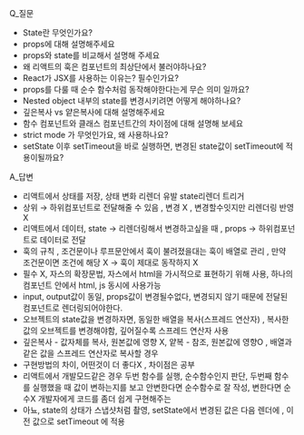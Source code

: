 Q\_질문

-   State란 무엇인가요?
-   props에 대해 설명해주세요
-   props와 state를 비교해서 설명해 주세요
-   왜 리액트의 훅은 컴포넌트의 최상단에서 불러야하나요?
-   React가 JSX를 사용하는 이유는? 필수인가요?
-   props를 다룰 때 순수 함수처럼 동작해야한다는게 무슨 의미 일까요?
-   Nested object 내부의 state를 변경시키려면 어떻게 해야하나요?
-   깊은복사 vs 얕은복사에 대해 설명해주세요
-   함수 컴포넌트와 클래스 컴포넌트간의 차이점에 대해 설명해 보세요
-   strict mode 가 무엇인가요, 왜 사용하나요?
-   setState 이후 setTimeout을 바로 실행하면, 변경된 state값이 setTimeout에 적용이될까요?

A\_답변

-   리액트에서 상태를 저장, 상태 변화 리렌더 유발 state리렌더 트리거
-   상위 → 하위컴포넌트로 전달해줄 수 있음 , 변경 X , 변경할수잇지만 리렌더링 반영 X
-   리액트에서 데이터, state → 리렌더링해서 변경하고싶을 때 , props → 하위컴포넌트로 데이터로 전달
-   훅의 규칙 , 조건문이나 루프문안에서 훅이 불려졌을대는 훅이 배열로 관리 , 만약 조건문이면 조건에 해당 X → 훅이 제대로 동작하지 X
-   필수 X, 자스의 확장문법, 자스에서 html을 가시적으로 표현하기 위해 사용, 하나의 컴포넌트 안에서 html, js 동시에 사용가능
-   input, output값이 동일, props값이 변경될수없다, 변경되지 않기 때문에 전달된 컴포넌트로 렌더링되어야한다.
-   오브젝트의 state값을 변경하자면, 동일한 배열을 복사(스프레드 연산자) , 복사한 값의 오브젝트를 변경해야함, 깊어질수록 스프레드 연산자 사용
-   깊은복사 - 값자체를 복사, 원본값에 영향 X, 얕복 - 참조, 원본값에 영향O , 배열과 같은 값을 스프레드 연산자로 복사할 경우
-   구현방법의 차이, 어떤것이 더 좋다X , 차이점은 공부
-   리액트에서 개발모드같은 경우 두번 함수를 실행, 순수함수인지 판단, 두번째 함수를 실행했을 때 값이 변하는지를 보고 안변한다면 순수함수로 잘 작성, 변한다면 순수X 개발자에게 코드를 좀더 쉽게 구현해주는
-   아뇨, state의 상태가 스냅샷처럼 촬영, setState에서 변경된 값은 다음 렌더에 , 이전 값으로 setTimeout 에 적용

